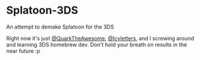 # Splatoon-3DS

An attempt to demake Splatoon for the 3DS

Right now it's just <a href="https://github.com/quarktheawesome">@QuarkTheAwesome</a>, <a href="https://github.com/icyletters">@Icyletters</a>, and I screwing around and learning 3DS homebrew dev. Don't hold your breath on results in the near future :p
